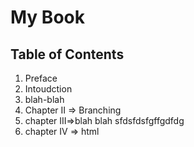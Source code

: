 # My Book

## Table of Contents

1. Preface
2. Intoudction
3. blah-blah
4. Chapter II => Branching
5. chapter III=>blah blah sfdsfdsfgffgdfdg
6. chapter IV => html